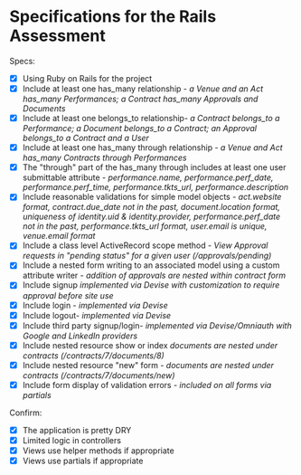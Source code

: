 # Specifications for the Rails Assessment

Specs:
- [x] Using Ruby on Rails for the project
- [x] Include at least one has_many relationship - _a Venue and an Act has_many Performances; a Contract has_many Approvals and Documents_
- [x] Include at least one belongs_to relationship-  _a Contract belongs_to a Performance; a Document belongs_to a Contract; an Approval belongs_to a Contract and a User_
- [x] Include at least one has_many through relationship - _a Venue and Act has_many Contracts through Performances_
- [x] The "through" part of the has_many through includes at least one user submittable attribute - _performance.name, performance.perf_date, performance.perf_time, performance.tkts_url, performance.description_
- [x] Include reasonable validations for simple model objects - _act.website format, contract.due_date not in the past, document.location format, uniqueness of identity.uid & identity.provider, performance.perf_date not in the past, performance.tkts_url format, user.email is unique, venue.email format_
- [x] Include a class level ActiveRecord scope method - _View Approval requests in "pending status" for a given user (/approvals/pending)_
- [x] Include a nested form writing to an associated model using a custom attribute writer - _addition of approvals are nested within contract form_
- [x] Include signup _implemented via Devise with customization to require approval before site use_
- [x] Include login - _implemented via Devise_
- [x] Include logout- _implemented via Devise_
- [x] Include third party signup/login- _implemented via Devise/Omniauth with Google and LinkedIn providers_
- [x] Include nested resource show or index _documents are nested under contracts (/contracts/7/documents/8)_
- [x] Include nested resource "new" form - _documents are nested under contracts (/contracts/7/documents/new)_
- [x] Include form display of validation errors - _included on all forms via partials_

Confirm:
- [x] The application is pretty DRY
- [x] Limited logic in controllers
- [x] Views use helper methods if appropriate
- [x] Views use partials if appropriate
